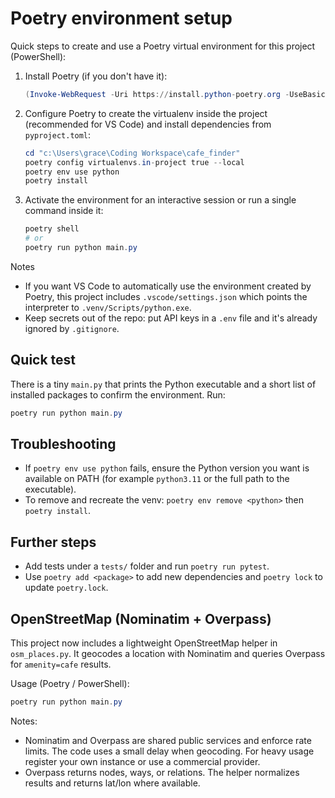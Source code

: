 Poetry environment setup
========================

Quick steps to create and use a Poetry virtual environment for this project (PowerShell):

1. Install Poetry (if you don't have it):

   ```powershell
   (Invoke-WebRequest -Uri https://install.python-poetry.org -UseBasicParsing).Content | python -
   ```

2. Configure Poetry to create the virtualenv inside the project (recommended for VS Code) and install dependencies from `pyproject.toml`:

   ```powershell
   cd "c:\Users\grace\Coding Workspace\cafe_finder"
   poetry config virtualenvs.in-project true --local
   poetry env use python
   poetry install
   ```

3. Activate the environment for an interactive session or run a single command inside it:

   ```powershell
   poetry shell
   # or
   poetry run python main.py
   ```

Notes
- If you want VS Code to automatically use the environment created by Poetry, this project includes `.vscode/settings.json` which points the interpreter to `.venv/Scripts/python.exe`.
- Keep secrets out of the repo: put API keys in a `.env` file and it's already ignored by `.gitignore`.

Quick test
---------
There is a tiny `main.py` that prints the Python executable and a short list of installed packages to confirm the environment. Run:

```powershell
poetry run python main.py
```

Troubleshooting
---------------
- If `poetry env use python` fails, ensure the Python version you want is available on PATH (for example `python3.11` or the full path to the executable).
- To remove and recreate the venv: `poetry env remove <python>` then `poetry install`.

Further steps
-------------
- Add tests under a `tests/` folder and run `poetry run pytest`.
- Use `poetry add <package>` to add new dependencies and `poetry lock` to update `poetry.lock`.

OpenStreetMap (Nominatim + Overpass)
-----------------------------------

This project now includes a lightweight OpenStreetMap helper in `osm_places.py`.
It geocodes a location with Nominatim and queries Overpass for `amenity=cafe` results.

Usage (Poetry / PowerShell):

```powershell
poetry run python main.py
```

Notes:
- Nominatim and Overpass are shared public services and enforce rate limits. The code uses a small delay when geocoding. For heavy usage register your own instance or use a commercial provider.
- Overpass returns nodes, ways, or relations. The helper normalizes results and returns lat/lon where available.

